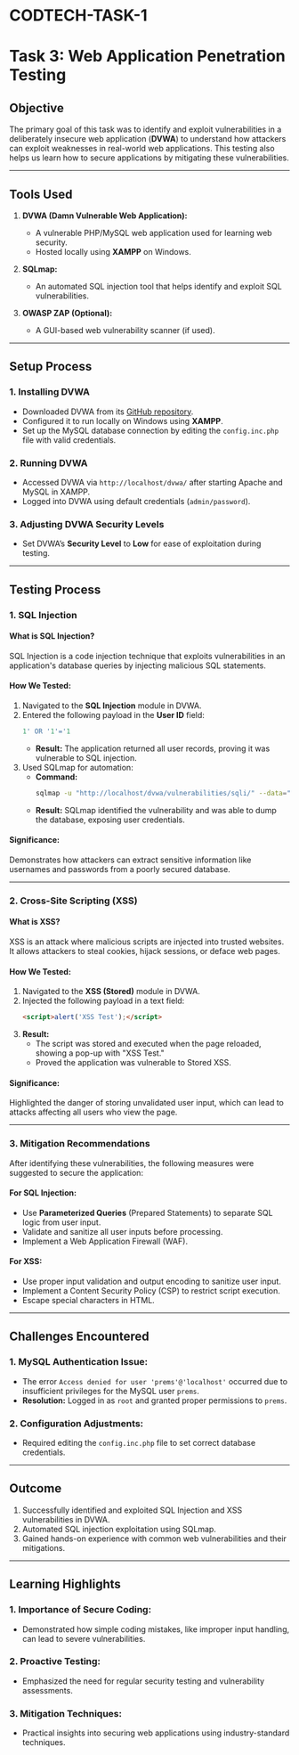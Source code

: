 # CODTECH-TASK-1
# Task 3: Web Application Penetration Testing

## Objective
The primary goal of this task was to identify and exploit vulnerabilities in a deliberately insecure web application (**DVWA**) to understand how attackers can exploit weaknesses in real-world web applications. This testing also helps us learn how to secure applications by mitigating these vulnerabilities.

---

## Tools Used
1. **DVWA (Damn Vulnerable Web Application):**
   - A vulnerable PHP/MySQL web application used for learning web security.
   - Hosted locally using **XAMPP** on Windows.

2. **SQLmap:**
   - An automated SQL injection tool that helps identify and exploit SQL vulnerabilities.

3. **OWASP ZAP (Optional):**
   - A GUI-based web vulnerability scanner (if used).

---

## Setup Process

### 1. Installing DVWA
- Downloaded DVWA from its [GitHub repository](https://github.com/digininja/DVWA).
- Configured it to run locally on Windows using **XAMPP**.
- Set up the MySQL database connection by editing the `config.inc.php` file with valid credentials.

### 2. Running DVWA
- Accessed DVWA via `http://localhost/dvwa/` after starting Apache and MySQL in XAMPP.
- Logged into DVWA using default credentials (`admin/password`).

### 3. Adjusting DVWA Security Levels
- Set DVWA’s **Security Level** to **Low** for ease of exploitation during testing.

---

## Testing Process

### 1. SQL Injection

#### What is SQL Injection?
SQL Injection is a code injection technique that exploits vulnerabilities in an application's database queries by injecting malicious SQL statements.

#### How We Tested:
1. Navigated to the **SQL Injection** module in DVWA.
2. Entered the following payload in the **User ID** field:
   ```sql
   1' OR '1'='1
   ```
   - **Result:** The application returned all user records, proving it was vulnerable to SQL injection.
3. Used SQLmap for automation:
   - **Command:**
     ```bash
     sqlmap -u "http://localhost/dvwa/vulnerabilities/sqli/" --data="id=1&Submit=Submit" --batch
     ```
   - **Result:** SQLmap identified the vulnerability and was able to dump the database, exposing user credentials.

#### Significance:
Demonstrates how attackers can extract sensitive information like usernames and passwords from a poorly secured database.

---

### 2. Cross-Site Scripting (XSS)

#### What is XSS?
XSS is an attack where malicious scripts are injected into trusted websites. It allows attackers to steal cookies, hijack sessions, or deface web pages.

#### How We Tested:
1. Navigated to the **XSS (Stored)** module in DVWA.
2. Injected the following payload in a text field:
   ```html
   <script>alert('XSS Test');</script>
   ```
3. **Result:**
   - The script was stored and executed when the page reloaded, showing a pop-up with "XSS Test."
   - Proved the application was vulnerable to Stored XSS.

#### Significance:
Highlighted the danger of storing unvalidated user input, which can lead to attacks affecting all users who view the page.

---

### 3. Mitigation Recommendations
After identifying these vulnerabilities, the following measures were suggested to secure the application:

#### For SQL Injection:
- Use **Parameterized Queries** (Prepared Statements) to separate SQL logic from user input.
- Validate and sanitize all user inputs before processing.
- Implement a Web Application Firewall (WAF).

#### For XSS:
- Use proper input validation and output encoding to sanitize user input.
- Implement a Content Security Policy (CSP) to restrict script execution.
- Escape special characters in HTML.

---

## Challenges Encountered

### 1. MySQL Authentication Issue:
- The error `Access denied for user 'prems'@'localhost'` occurred due to insufficient privileges for the MySQL user `prems`.
- **Resolution:** Logged in as `root` and granted proper permissions to `prems`.

### 2. Configuration Adjustments:
- Required editing the `config.inc.php` file to set correct database credentials.

---

## Outcome
1. Successfully identified and exploited SQL Injection and XSS vulnerabilities in DVWA.
2. Automated SQL injection exploitation using SQLmap.
3. Gained hands-on experience with common web vulnerabilities and their mitigations.

---

## Learning Highlights

### 1. Importance of Secure Coding:
- Demonstrated how simple coding mistakes, like improper input handling, can lead to severe vulnerabilities.

### 2. Proactive Testing:
- Emphasized the need for regular security testing and vulnerability assessments.

### 3. Mitigation Techniques:
- Practical insights into securing web applications using industry-standard techniques.
